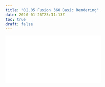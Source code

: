 ```yaml
---
title: "02.05 Fusion 360 Basic Rendering"
date: 2020-01-26T23:11:13Z
toc: true
draft: false
---
```


![Link to included file content](../../../../3d-modeling/fusion-360-basic-rendering.md)
